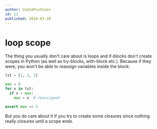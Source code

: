 ```yaml
---
author: VadimPushtaev
id: 11
published: 2018-03-18
---
```


# loop scope

The thing you usually don't care about is loops and if-blocks don't create scopes in Python (as well as try-blocks, with-block etc.). Because if they were, you won't be able to reassign variables inside the block:

```python {skip}
lst = [1, 2, 3]
```

```python {continue}
max = 0
for x in lst:
  if x > max:
    max = x  # reassigned
```

```python {skip} {continue}
assert max == 3
```

But you do care about it if you try to create some closures since nothing really closures until a scope ends.
